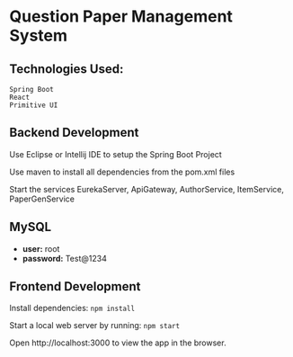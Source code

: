 # Question Paper Management System


## Technologies Used:

    Spring Boot
    React
    Primitive UI

## Backend Development

Use Eclipse or Intellij IDE to setup the Spring Boot Project

Use maven to install all dependencies from the pom.xml files

Start the services EurekaServer, ApiGateway, AuthorService, ItemService, PaperGenService

## MySQL

- **user:** root
- **password:** Test@1234

## Frontend Development

Install dependencies: `npm install`

Start a local web server by running: `npm start`

Open http://localhost:3000 to view the app in the browser.


